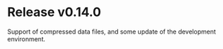 # Release v0.14.0

Support of compressed data files, and some update of the development environment.
